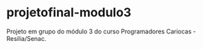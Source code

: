 # projetofinal-modulo3
Projeto em grupo do módulo 3 do curso Programadores Cariocas - Resilia/Senac.

